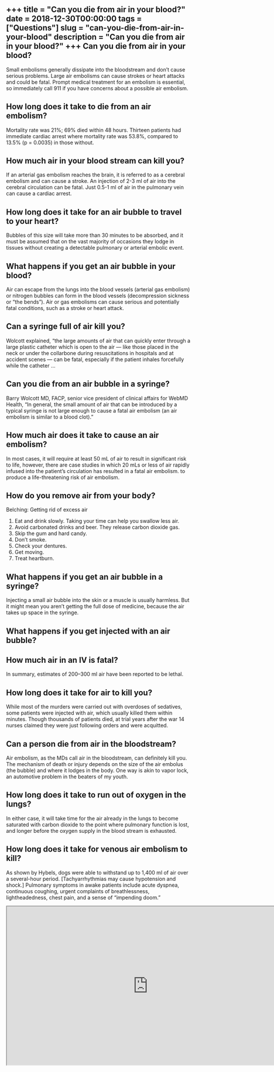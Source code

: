 +++
title = "Can you die from air in your blood?"
date = 2018-12-30T00:00:00
tags = ["Questions"]
slug = "can-you-die-from-air-in-your-blood"
description = "Can you die from air in your blood?"
+++
Can you die from air in your blood?
-----------------------------------

Small embolisms generally dissipate into the bloodstream and don’t cause serious problems. Large air embolisms can cause strokes or heart attacks and could be fatal. Prompt medical treatment for an embolism is essential, so immediately call 911 if you have concerns about a possible air embolism.

How long does it take to die from an air embolism?
--------------------------------------------------

Mortality rate was 21%; 69% died within 48 hours. Thirteen patients had immediate cardiac arrest where mortality rate was 53.8%, compared to 13.5% (p = 0.0035) in those without.

How much air in your blood stream can kill you?
-----------------------------------------------

If an arterial gas embolism reaches the brain, it is referred to as a cerebral embolism and can cause a stroke. An injection of 2-3 ml of air into the cerebral circulation can be fatal. Just 0.5-1 ml of air in the pulmonary vein can cause a cardiac arrest.

How long does it take for an air bubble to travel to your heart?
----------------------------------------------------------------

Bubbles of this size will take more than 30 minutes to be absorbed, and it must be assumed that on the vast majority of occasions they lodge in tissues without creating a detectable pulmonary or arterial embolic event.

What happens if you get an air bubble in your blood?
----------------------------------------------------

Air can escape from the lungs into the blood vessels (arterial gas embolism) or nitrogen bubbles can form in the blood vessels (decompression sickness or “the bends”). Air or gas embolisms can cause serious and potentially fatal conditions, such as a stroke or heart attack.

Can a syringe full of air kill you?
-----------------------------------

Wolcott explained, “the large amounts of air that can quickly enter through a large plastic catheter which is open to the air — like those placed in the neck or under the collarbone during resuscitations in hospitals and at accident scenes — can be fatal, especially if the patient inhales forcefully while the catheter …

Can you die from an air bubble in a syringe?
--------------------------------------------

Barry Wolcott MD, FACP, senior vice president of clinical affairs for WebMD Health, “In general, the small amount of air that can be introduced by a typical syringe is not large enough to cause a fatal air embolism (an air embolism is similar to a blood clot).”

How much air does it take to cause an air embolism?
---------------------------------------------------

In most cases, it will require at least 50 mL of air to result in significant risk to life, however, there are case studies in which 20 mLs or less of air rapidly infused into the patient’s circulation has resulted in a fatal air embolism. to produce a life-threatening risk of air embolism.

How do you remove air from your body?
-------------------------------------

Belching: Getting rid of excess air

1. Eat and drink slowly. Taking your time can help you swallow less air.
2. Avoid carbonated drinks and beer. They release carbon dioxide gas.
3. Skip the gum and hard candy.
4. Don’t smoke.
5. Check your dentures.
6. Get moving.
7. Treat heartburn.

What happens if you get an air bubble in a syringe?
---------------------------------------------------

Injecting a small air bubble into the skin or a muscle is usually harmless. But it might mean you aren’t getting the full dose of medicine, because the air takes up space in the syringe.

What happens if you get injected with an air bubble?
----------------------------------------------------

How much air in an IV is fatal?
-------------------------------

In summary, estimates of 200–300 ml air have been reported to be lethal.

How long does it take for air to kill you?
------------------------------------------

While most of the murders were carried out with overdoses of sedatives, some patients were injected with air, which usually killed them within minutes. Though thousands of patients died, at trial years after the war 14 nurses claimed they were just following orders and were acquitted.

Can a person die from air in the bloodstream?
---------------------------------------------

Air embolism, as the MDs call air in the bloodstream, can definitely kill you. The mechanism of death or injury depends on the size of the air embolus (the bubble) and where it lodges in the body. One way is akin to vapor lock, an automotive problem in the beaters of my youth.

How long does it take to run out of oxygen in the lungs?
--------------------------------------------------------

In either case, it will take time for the air already in the lungs to become saturated with carbon dioxide to the point where pulmonary function is lost, and longer before the oxygen supply in the blood stream is exhausted.

How long does it take for venous air embolism to kill?
------------------------------------------------------

As shown by Hybels, dogs were able to withstand up to 1,400 ml of air over a several-hour period. \[Tachyarrhythmias may cause hypotension and shock.\] Pulmonary symptoms in awake patients include acute dyspnea, continuous coughing, urgent complaints of breathlessness, lightheadedness, chest pain, and a sense of “impending doom.”

<iframe allow="accelerometer; autoplay; clipboard-write; encrypted-media; gyroscope; picture-in-picture" allowfullscreen="" class="__youtube_prefs__  epyt-is-override  no-lazyload" data-no-lazy="1" data-origheight="433" data-origwidth="770" data-skipgform_ajax_framebjll="" height="433" id="_ytid_89717" loading="lazy" src="https://www.youtube.com/embed/xIRasYfEq8k?enablejsapi=1&autoplay=0&cc_load_policy=0&cc_lang_pref=&iv_load_policy=1&loop=0&modestbranding=0&rel=1&fs=1&playsinline=0&autohide=2&theme=dark&color=red&controls=1&" title="YouTube player" width="770"></iframe>